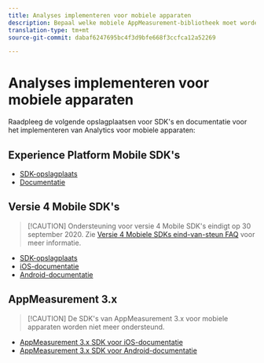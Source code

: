 ```yaml
---
title: Analyses implementeren voor mobiele apparaten
description: Bepaal welke mobiele AppMeasurement-bibliotheek moet worden gebruikt.
translation-type: tm+mt
source-git-commit: dabaf6247695bc4f3d9bfe668f3ccfca12a52269

---
```



# Analyses implementeren voor mobiele apparaten

Raadpleeg de volgende opslagplaatsen voor SDK&#39;s en documentatie voor het implementeren van Analytics voor mobiele apparaten:

## Experience Platform Mobile SDK&#39;s

* [SDK-opslagplaats](https://github.com/Adobe-Marketing-Cloud/aep-sdks-documentation/blob/master/resources/frequently-asked-questions/current-sdk-versions.md)
* [Documentatie](https://aep-sdks.gitbook.io/docs/)

## Versie 4 Mobile SDK&#39;s

>[!CAUTION] Ondersteuning voor versie 4 Mobile SDK&#39;s eindigt op 30 september 2020. Zie [Versie 4 Mobiele SDKs eind-van-steun FAQ](https://aep-sdks.gitbook.io/docs/version-4-sdk-end-of-support-faq) voor meer informatie.

* [SDK-opslagplaats](https://github.com/Adobe-Marketing-Cloud/mobile-services/tree/master/sdks)
* [iOS-documentatie](https://docs.adobe.com/content/help/en/mobile-services/ios/overview.html)
* [Android-documentatie](https://docs.adobe.com/content/help/en/mobile-services/android/overview.html)

## AppMeasurement 3.x

>[!CAUTION] De SDK&#39;s van AppMeasurement 3.x voor mobiele apparaten worden niet meer ondersteund.

* [AppMeasurement 3.x SDK voor iOS-documentatie](../../assets/adobe_mobile_ios_3x.pdf)
* [AppMeasurement 3.x SDK voor Android-documentatie](../../assets/android_3x.pdf)
